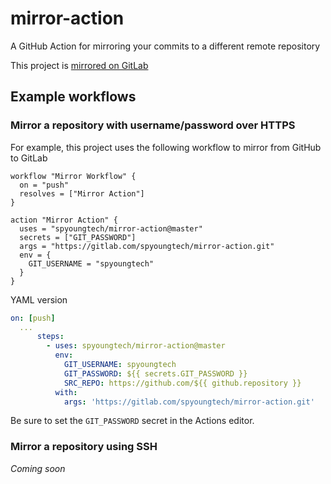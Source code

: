 # mirror-action
A GitHub Action for mirroring your commits to a different remote repository

This project is [mirrored on GitLab](https://gitlab.com/spyoungtech/mirror-action)

## Example workflows

### Mirror a repository with username/password over HTTPS

For example, this project uses the following workflow to mirror from GitHub to GitLab

```workflow
workflow "Mirror Workflow" {
  on = "push"
  resolves = ["Mirror Action"]
}

action "Mirror Action" {
  uses = "spyoungtech/mirror-action@master"
  secrets = ["GIT_PASSWORD"]
  args = "https://gitlab.com/spyoungtech/mirror-action.git"
  env = {
    GIT_USERNAME = "spyoungtech"
  }
}
```

YAML version 

```yaml
on: [push]
  ...
      steps:
        - uses: spyoungtech/mirror-action@master
          env:
            GIT_USERNAME: spyoungtech
            GIT_PASSWORD: ${{ secrets.GIT_PASSWORD }}
            SRC_REPO: https://github.com/${{ github.repository }}
          with:
            args: 'https://gitlab.com/spyoungtech/mirror-action.git'
```



Be sure to set the `GIT_PASSWORD` secret in the Actions editor.

### Mirror a repository using SSH

*Coming soon*

